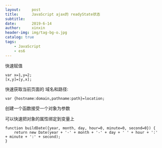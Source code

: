 ```yaml
---
layout:     post
title:      JavaScript ajax的 readyState状态
subtitle:   
date:       2019-6-14
author:     xinxin
header-img: img/tag-bg-o.jpg
catalog: true
tags:
    - JavaScript
    - es6
---
```




快速赋值









 

```
var x=1,y=2;
[x,y]=[y,x];
```







快速获取当前页面的 域名和路径:









 

```
var {hostname:domain,pathname:path}=location;
```





创建一个函数接受一个对象为参数

可以快速把对象的属性绑定到变量上









 

```
function buildDate({year, month, day, hour=0, minute=0, second=0}) {
    return new Date(year + '-' + month + '-' + day + ' ' + hour + ':' + minute + ':' + second);
}
```